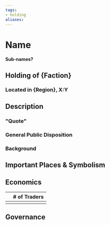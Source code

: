 ```yaml
---
tags: 
- holding
aliases:
---
```

# Name
#### Sub-names?
## Holding of {Faction}
### Located in {Region}, X:Y
## Description
### "Quote"

### General Public Disposition

### Background
## Important Places & Symbolism

## Economics
|     | # of Traders |
| --- | ------------ |
|     |              |

## Governance